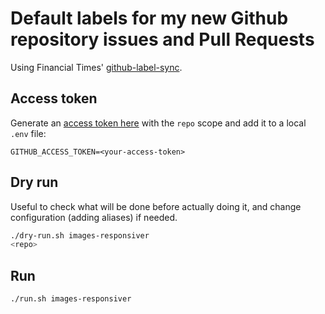 # Default labels for my new Github repository issues and Pull Requests

Using Financial Times' [github-label-sync](https://github.com/Financial-Times/github-label-sync).

## Access token

Generate an [access token here](https://github.com/settings/tokens) with the `repo` scope and add it to a local `.env` file:

```env
GITHUB_ACCESS_TOKEN=<your-access-token>
```

## Dry run

Useful to check what will be done before actually doing it, and change configuration (adding aliases) if needed.

```bash
./dry-run.sh images-responsiver
<repo>
```

## Run

```bash
./run.sh images-responsiver
```

